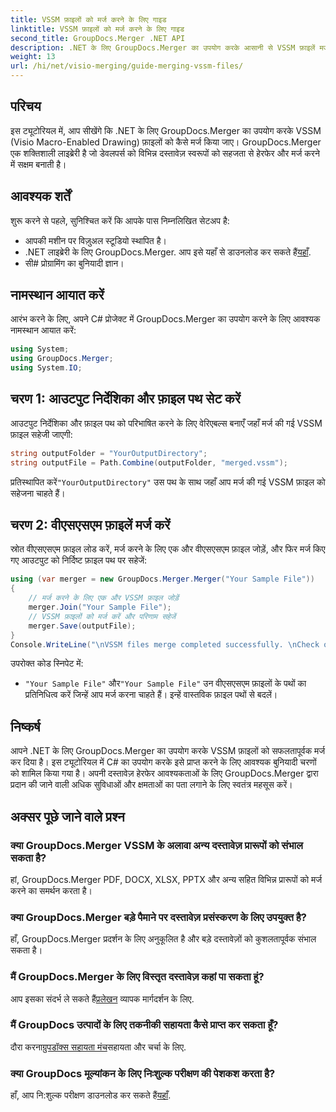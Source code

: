 ```yaml
---
title: VSSM फ़ाइलों को मर्ज करने के लिए गाइड
linktitle: VSSM फ़ाइलों को मर्ज करने के लिए गाइड
second_title: GroupDocs.Merger .NET API
description: .NET के लिए GroupDocs.Merger का उपयोग करके आसानी से VSSM फ़ाइलें मर्ज करना सीखें। C# डेवलपर्स के लिए चरण-दर-चरण मार्गदर्शिका।
weight: 13
url: /hi/net/visio-merging/guide-merging-vssm-files/
---
```

## परिचय
इस ट्यूटोरियल में, आप सीखेंगे कि .NET के लिए GroupDocs.Merger का उपयोग करके VSSM (Visio Macro-Enabled Drawing) फ़ाइलों को कैसे मर्ज किया जाए। GroupDocs.Merger एक शक्तिशाली लाइब्रेरी है जो डेवलपर्स को विभिन्न दस्तावेज़ स्वरूपों को सहजता से हेरफेर और मर्ज करने में सक्षम बनाती है।
## आवश्यक शर्तें
शुरू करने से पहले, सुनिश्चित करें कि आपके पास निम्नलिखित सेटअप है:
- आपकी मशीन पर विज़ुअल स्टूडियो स्थापित है।
-  .NET लाइब्रेरी के लिए GroupDocs.Merger. आप इसे यहाँ से डाउनलोड कर सकते हैं[यहाँ](https://releases.groupdocs.com/merger/net/).
- सी# प्रोग्रामिंग का बुनियादी ज्ञान।

## नामस्थान आयात करें
आरंभ करने के लिए, अपने C# प्रोजेक्ट में GroupDocs.Merger का उपयोग करने के लिए आवश्यक नामस्थान आयात करें:
```csharp
using System; 
using GroupDocs.Merger;
using System.IO;
```
## चरण 1: आउटपुट निर्देशिका और फ़ाइल पथ सेट करें
आउटपुट निर्देशिका और फ़ाइल पथ को परिभाषित करने के लिए वेरिएबल्स बनाएँ जहाँ मर्ज की गई VSSM फ़ाइल सहेजी जाएगी:
```csharp
string outputFolder = "YourOutputDirectory";
string outputFile = Path.Combine(outputFolder, "merged.vssm");
```
 प्रतिस्थापित करें`"YourOutputDirectory"` उस पथ के साथ जहाँ आप मर्ज की गई VSSM फ़ाइल को सहेजना चाहते हैं।
## चरण 2: वीएसएसएम फ़ाइलें मर्ज करें
स्रोत वीएसएसएम फ़ाइल लोड करें, मर्ज करने के लिए एक और वीएसएसएम फ़ाइल जोड़ें, और फिर मर्ज किए गए आउटपुट को निर्दिष्ट फ़ाइल पथ पर सहेजें:
```csharp
using (var merger = new GroupDocs.Merger.Merger("Your Sample File"))
{
    // मर्ज करने के लिए एक और VSSM फ़ाइल जोड़ें
    merger.Join("Your Sample File");
    // VSSM फ़ाइलों को मर्ज करें और परिणाम सहेजें
    merger.Save(outputFile);
}
Console.WriteLine("\nVSSM files merge completed successfully. \nCheck output in {0}", outputFolder);
```
उपरोक्त कोड स्निपेट में:
- `"Your Sample File"` और`"Your Sample File"` उन वीएसएसएम फ़ाइलों के पथों का प्रतिनिधित्व करें जिन्हें आप मर्ज करना चाहते हैं। इन्हें वास्तविक फ़ाइल पथों से बदलें।

## निष्कर्ष
आपने .NET के लिए GroupDocs.Merger का उपयोग करके VSSM फ़ाइलों को सफलतापूर्वक मर्ज कर दिया है। इस ट्यूटोरियल में C# का उपयोग करके इसे प्राप्त करने के लिए आवश्यक बुनियादी चरणों को शामिल किया गया है। अपनी दस्तावेज़ हेरफेर आवश्यकताओं के लिए GroupDocs.Merger द्वारा प्रदान की जाने वाली अधिक सुविधाओं और क्षमताओं का पता लगाने के लिए स्वतंत्र महसूस करें।

## अक्सर पूछे जाने वाले प्रश्न
### क्या GroupDocs.Merger VSSM के अलावा अन्य दस्तावेज़ प्रारूपों को संभाल सकता है?
हां, GroupDocs.Merger PDF, DOCX, XLSX, PPTX और अन्य सहित विभिन्न प्रारूपों को मर्ज करने का समर्थन करता है।
### क्या GroupDocs.Merger बड़े पैमाने पर दस्तावेज़ प्रसंस्करण के लिए उपयुक्त है?
हाँ, GroupDocs.Merger प्रदर्शन के लिए अनुकूलित है और बड़े दस्तावेज़ों को कुशलतापूर्वक संभाल सकता है।
### मैं GroupDocs.Merger के लिए विस्तृत दस्तावेज़ कहां पा सकता हूं?
 आप इसका संदर्भ ले सकते हैं[प्रलेखन](https://tutorials.groupdocs.com/merger/net/) व्यापक मार्गदर्शन के लिए.
### मैं GroupDocs उत्पादों के लिए तकनीकी सहायता कैसे प्राप्त कर सकता हूँ?
 दौरा करना[ग्रुपडॉक्स सहायता मंच](https://forum.groupdocs.com/c/merger/32)सहायता और चर्चा के लिए.
### क्या GroupDocs मूल्यांकन के लिए निःशुल्क परीक्षण की पेशकश करता है?
 हाँ, आप नि:शुल्क परीक्षण डाउनलोड कर सकते हैं[यहाँ](https://releases.groupdocs.com/).